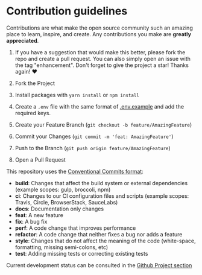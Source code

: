 # Contribution guidelines

Contributions are what make the open source community such an amazing place to learn, inspire, and create. Any contributions you make are **greatly appreciated**.

1. If you have a suggestion that would make this better, please fork the repo and create a pull request. You can also simply open an issue with the tag "enhancement".
   Don't forget to give the project a star! Thanks again! ❤️

2. Fork the Project

3. Install packages with `yarn install` or `npm install`

4. Create a `.env` file with the same format of [.env.example](./../.env.example) and add the required keys.

5. Create your Feature Branch (`git checkout -b feature/AmazingFeature`)

6. Commit your Changes (`git commit -m 'feat: AmazingFeature'`)

7. Push to the Branch (`git push origin feature/AmazingFeature`)

8. Open a Pull Request

This repository uses the [Conventional Commits format](https://www.conventionalcommits.org/en/v1.0.0/):

- **build**: Changes that affect the build system or external dependencies (example scopes: gulp, broccoli, npm)
- **ci**: Changes to our CI configuration files and scripts (example scopes: Travis, Circle, BrowserStack, SauceLabs)
- **docs**: Documentation only changes
- **feat**: A new feature
- **fix**: A bug fix
- **perf**: A code change that improves performance
- **refactor**: A code change that neither fixes a bug nor adds a feature
- **style**: Changes that do not affect the meaning of the code (white-space, formatting, missing semi-colons, etc)
- **test**: Adding missing tests or correcting existing tests

Current development status can be consulted in the [Github Project section](https://github.com/DeFi-Space-Pirates/DeFi-Space-Pirates/projects)
